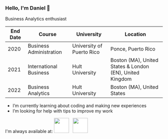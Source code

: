 ### Hello, I'm Daniel 👋

Business Analytics enthusiast

| End Date      | Course                      | University                  |  Location                                                   |
| ------------- |-----------------------------| ----------------------------| ------------------------------------------------------------|
| 2020          | Business Administration     | University of Puerto Rico   |    Ponce, Puerto Rico                                       |
| 2021          | International Business      | Hult University             |    Boston (MA), United States & London (EN), United Kingdom|
| 2022          | Business Analytics          |   Hult University           |    Boston (MA), United States                               |


- I’m currently learning about coding and making new experiences
- I’m looking for help with tips to improve my work


I'm always available at:
 [<img  src="logos\linkedin-icon.svg"  width="48"  height="48"  style="background-color:white;">][linkedin]
  &nbsp;
  [<img  src="logos\instagram-icon.png" width="48" height="48"   style="background-color:white;">][instagram]
  

[instagram]:  https://www.instagram.com/danielavianpr/
[linkedin]:   www.linkedin.com/in/daniel-gonzalez-jimenez-848b001ba
